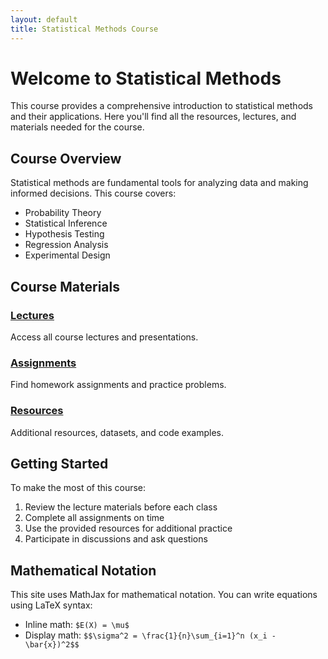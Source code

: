 ```yaml
---
layout: default
title: Statistical Methods Course
---
```


# Welcome to Statistical Methods

This course provides a comprehensive introduction to statistical methods and their applications. Here you'll find all the resources, lectures, and materials needed for the course.

## Course Overview

Statistical methods are fundamental tools for analyzing data and making informed decisions. This course covers:

- Probability Theory
- Statistical Inference
- Hypothesis Testing
- Regression Analysis
- Experimental Design

## Course Materials

### [Lectures](/lectures)
Access all course lectures and presentations.

### [Assignments](/assignments)
Find homework assignments and practice problems.

### [Resources](/resources)
Additional resources, datasets, and code examples.

## Getting Started

To make the most of this course:

1. Review the lecture materials before each class
2. Complete all assignments on time
3. Use the provided resources for additional practice
4. Participate in discussions and ask questions

## Mathematical Notation

This site uses MathJax for mathematical notation. You can write equations using LaTeX syntax:

- Inline math: `$E(X) = \mu$`
- Display math: `$$\sigma^2 = \frac{1}{n}\sum_{i=1}^n (x_i - \bar{x})^2$$` 